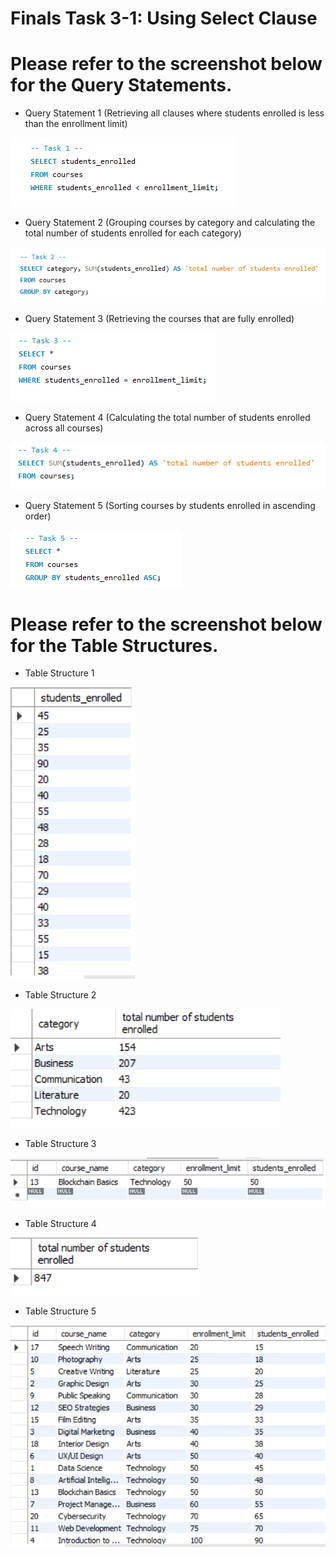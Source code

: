 # Finals Task 3-1: Using Select Clause
# Please refer to the screenshot below for the Query Statements.

- Query Statement 1 (Retrieving all clauses where students enrolled is less than the enrollment limit)
  
![Sample Output](images/task1.PNG)

- Query Statement 2 (Grouping courses by category and calculating the total number of students enrolled for each category)
  
![Sample Output](images/task2.PNG)

- Query Statement 3 (Retrieving the courses that are fully enrolled)
  
![Sample Output](images/task3.PNG)

- Query Statement 4 (Calculating the total number of students enrolled across all courses)
  
![Sample Output](images/task4.PNG)

- Query Statement 5 (Sorting courses by students enrolled in ascending order)
  
![Sample Output](images/task5.PNG)

# Please refer to the screenshot below for the Table Structures.

- Table Structure 1
  
![Sample Output](images/table(1).png)

- Table Structure 2
  
![Sample Output](images/table(2).png)

- Table Structure 3
  
![Sample Output](images/table(3).png)

- Table Structure 4
  
![Sample Output](images/table(4).png)

- Table Structure 5
  
![Sample Output](images/table(5).png)
